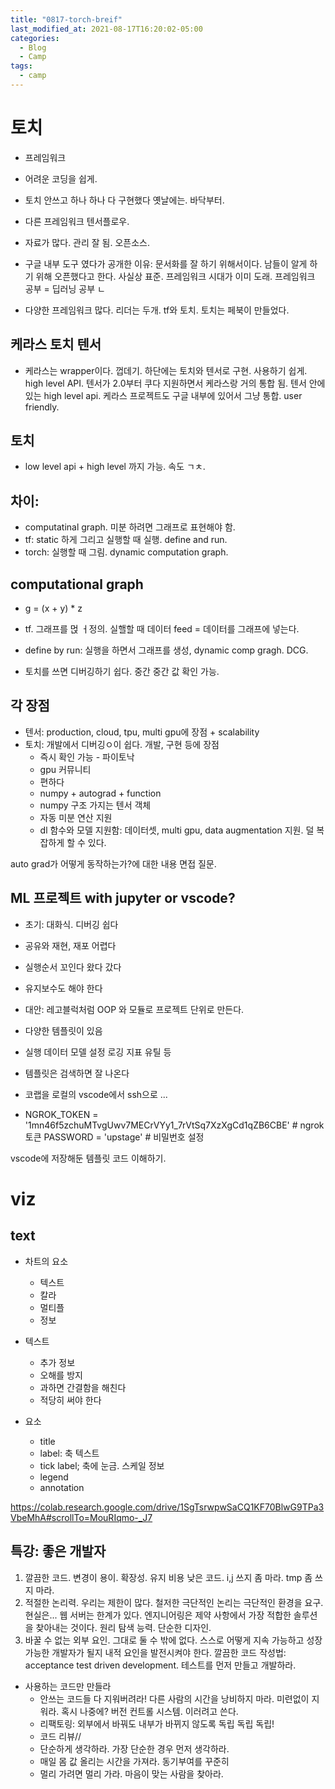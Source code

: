 ```yaml
---
title: "0817-torch-breif"
last_modified_at: 2021-08-17T16:20:02-05:00
categories:
  - Blog
  - Camp
tags:
  - camp
---
```


# 토치
* 프레임워크

* 어려운 코딩을 쉽게.


* 토치 안쓰고 하나 하나 다 구현했다 옛날에는. 바닥부터.

* 다른 프레임워크 텐서플로우. 
* 자료가 많다. 관리 잘 됨. 오픈소스. 
* 구글 내부 도구 였다가 공개한 이유: 문서화를 잘 하기 위해서이다. 남들이 알게 하기 위해 오픈했다고 한다. 사실상 표준. 프레임워크 시대가 이미 도래.  프레임워크 공부 = 딥러닝 공부 ㄴ

* 다양한 프레임워크 많다. 리더는 두개. tf와 토치. 토치는 페북이 만들었다. 

## 케라스 토치 텐서
* 케라스는 wrapper이다. 껍데기. 하단에는 토치와 텐서로 구현. 사용하기 쉽게. high level API. 텐서가 2.0부터 쿠다 지원하면서 케라스랑 거의 통합 됨. 텐서 안에 있는 high level api. 케라스 프로젝트도 구글 내부에 있어서 그냥 통합. user friendly. 

## 토치
* low level api + high level 까지 가능. 속도 ㄱㅊ. 

## 차이: 
* computatinal graph. 미분 하려면 그래프로 표현해야 함. 
* tf: static 하게 그리고 실행할 때 실행. define and run.
* torch: 실행할 때 그림. dynamic computation graph.

## computational graph
* g = (x + y) * z

* tf. 그래프를 먽 ㅓ정의. 실핼할 때 데이터 feed = 데이터를 그래프에 넣는다.
* define by run: 실행을 하면서 그래프를 생성, dynamic comp gragh. DCG.

* 토치를 쓰면 디버깅하기 쉽다. 중간 중간 값 확인 가능. 

## 각 장점
* 텐서: production, cloud, tpu, multi gpu에 장점 + scalability
* 토치: 개발에서 디버깅ㅇ이 쉽다. 개발, 구현 등에 장점
  * 즉시 확인 가능 - 파이토낙
  * gpu 커뮤니티
  * 편하다
  * numpy + autograd + function
  * numpy 구조 가지는 텐서 객체
  * 자동 미분 연산 지원
  * dl 함수와 모델 지원함: 데이터셋, multi gpu, data augmentation 지원. 덜 복잡하게 할 수 있다. 

auto grad가 어떻게 동작하는가?에 대한 내용 면접 질문.  


## ML 프로젝트 with jupyter or vscode?
* 초기: 대화식. 디버깅 쉽다
* 공유와 재현, 재포 어렵다
* 실행순서 꼬인다 왔다 갔다
* 유지보수도 해야 한다
* 대안: 레고블럭처럼 OOP 와 모듈로 프로젝트 단위로 만든다.
* 다양한 템플릿이 있음
* 실행 데이터 모델 설정 로깅 지표 유틸 등

* 템플릿은 검색하면 잘 나온다

* 코랩을 로컬의 vscode에서 ssh으로 ...

* NGROK_TOKEN = '1mn46f5zchuMTvgUwv7MECrVYy1_7rVtSq7XzXgCd1qZB6CBE' # ngrok 토큰
PASSWORD = 'upstage' # 비밀번호 설정


vscode에 저장해둔 템플릿 코드 이해하기.

# viz
## text 
* 차트의 요소
  * 텍스트
  * 칼라
  * 멀티플
  * 정보

* 텍스트
  * 추가 정보
  * 오해를 방지
  * 과하면 간결함을 해친다
  * 적당히 써야 한다

* 요소
  * title
  * label: 축 텍스트
  * tick label; 축에 눈금. 스케일 정보
  * legend
  * annotation

https://colab.research.google.com/drive/1SgTsrwpwSaCQ1KF70BlwG9TPa3VbeMhA#scrollTo=MouRIqmo-_J7




## 특강: 좋은 개발자
1. 깔끔한 코드. 변경이 용이. 확장성. 유지 비용 낮은 코드. i,j 쓰지 좀 마라. tmp 좀 쓰지 마라. 
2. 적절한 논리력. 우리는 제한이 많다. 철저한 극단적인 논리는 극단적인 환경을 요구. 현실은... 웹 서버는 한계가 있다. 엔지니어링은 제약 사항에서 가장 적합한 솔루션을 찾아내는 것이다. 원리 탐색 능력. 단순한 디자인. 
3. 바꿀 수 없는 외부 요인. 그대로 둘 수 밖에 없다. 스스로 어떻게 지속 가능하고 성장 가능한 개발자가 될지 내적 요인을 발전시켜야 한다.
깔끔한 코드 작성법: acceptance test driven development. 테스트를 먼저 만들고 개발하라. 
* 사용하는 코드만 만들라
  * 안쓰는 코드들 다 지워버려라! 다른 사람의 시간을 낭비하지 마라. 미련없이 지워라. 혹시 나중에? 버전 컨트롤 시스템. 이러려고 쓴다.
  * 리팩토링: 외부에서 바꿔도 내부가 바뀌지 않도록 독립 독립 독립!
  * 코드 리뷰//
  * 단순하게 생각하라. 가장 단순한 경우 먼저 생각하라. 
  * 매일 몸 값 올리는 시간을 가져라. 동기부여를 꾸준히
  * 멀리 가려면 멀리 가라. 마음이 맞는 사람을 찾아라. 